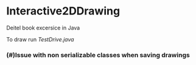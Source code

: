 # Interactive2DDrawing

Deitel book excersice in Java

To draw run *TestDrive.java*

### (#)Issue with non serializable classes when saving drawings
